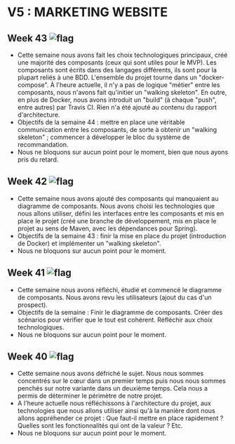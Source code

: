 # V5 : MARKETING WEBSITE



Week 43 ![flag](https://placehold.it/15/ffff00/000000?text=+)
-

* Cette semaine nous avons fait les choix technologiques principaux, créé une majorité des composants (ceux qui sont utiles pour le MVP). Les composants sont écrits dans des langages différents, ils sont pour la plupart reliés à une BDD. L'ensemble du projet tourne dans un "docker-compose". À l'heure actuelle, il n'y a pas de logique "métier" entre les composants, nous n'avons fait qu'initier un "walking skeleton". En outre, en plus de Docker, nous avons introduit un "build" (à chaque "push", entre autres) par Travis CI. Rien n'a été ajouté au contenu du rapport d'architecture.
* Objectifs de la semaine 44 : mettre en place une véritable communication entre les composants, de sorte à obtenir un "walking skeleton" ; commencer à développer le bloc du système de recommandation.
* Nous ne bloquons sur aucun point pour le moment, bien que nous ayons pris du retard.

Week 42 ![flag](https://placehold.it/15/00ff00/000000?text=+)
-

* Cette semaine nous avons ajouté des composants qui manquaient au diagramme de composants. Nous avons choisi les technologies que nous allons utiliser, défini les interfaces entre les composants et mis en place le projet (créé une branche de développement, mis en place le projet au sens de Maven, avec les dépendances pour Spring).
* Objectifs de la semaine 43 : finir la mise en place du projet (introduction de Docker) et implémenter un "walking skeleton".
* Nous ne bloquons sur aucun point pour le moment.

Week 41 ![flag](https://placehold.it/15/00ff00/000000?text=+)
-

* Cette semaine nous avons réfléchi, étudié et commencé le diagramme de composants. Nous avons revu les utilisateurs (ajout du cas d'un prospect).
* Objectifs de la semaine : Finir le diagramme de composants. Créer des scénarios pour vérifier que le tout est cohérent. Réfléchir aux choix technologiques.
* Nous ne bloquons sur aucun point pour le moment.

Week 40 ![flag](https://placehold.it/15/00ff00/000000?text=+)
-

* Cette semaine nous avons défriché le sujet. Nous nous sommes concentrés sur le cœur dans un premier temps puis nous nous sommes penchés sur notre variante dans un deuxième temps. Cela nous a permis de déterminer le périmètre de notre projet.
* A l'heure actuelle nous réfléchissons à l'architecture du projet, aux technologies que nous allons utiliser ainsi qu'à la manière dont nous allons appréhender ce projet : Que faut-il mettre en place rapidement ? Quelles sont les fonctionnalités qui ont de la valeur ? Etc.
* Nous ne bloquons sur aucun point pour le moment.
